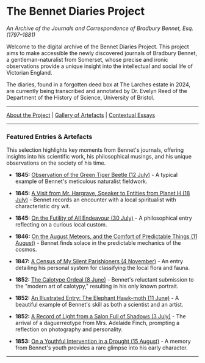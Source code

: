 # The Bennet Diaries Project

*An Archive of the Journals and Correspondence of Bradbury Bennet, Esq. (1797–1881)*

Welcome to the digital archive of the Bennet Diaries Project. This project aims to make accessible the newly discovered journals of Bradbury Bennet, a gentleman-naturalist from Somerset, whose precise and ironic observations provide a unique insight into the intellectual and social life of Victorian England.

The diaries, found in a forgotten deed box at The Larches estate in 2024, are currently being transcribed and annotated by Dr. Evelyn Reed of the Department of the History of Science, University of Bristol.

---

[About the Project](about.md) | [Gallery of Artefacts](gallery.md) | [Contextual Essays](context/index.md)

---

### Featured Entries & Artefacts

This selection highlights key moments from Bennet's journals, offering insights into his scientific work, his philosophical musings, and his unique observations on the society of his time.

*   **1845:** [Observation of the Green Tiger Beetle (12 July)](entries/1845-07-12.md) - A typical example of Bennet's meticulous naturalist fieldwork.

*   **1845:** [A Visit from Mr. Hargrave, Speaker to Entities from Planet H (18 July)](entries/1845-07-18.md) - Bennet records an encounter with a local spiritualist with characteristic dry wit.

*   **1845:** [On the Futility of All Endeavour (30 July)](entries/1845-07-30.md) - A philosophical entry reflecting on a curious local custom.

*   **1846:** [On the August Meteors, and the Comfort of Predictable Things (11 August)](entries/1846-08-11.md) - Bennet finds solace in the predictable mechanics of the cosmos.

*   **1847:** [A Census of My Silent Parishioners (4 November)](entries/1847-11-04.md) - An entry detailing his personal system for classifying the local flora and fauna.

*   **1852:** [The Calotype Ordeal (8 June)](entries/1852-06-08.md) - Bennet's reluctant submission to the "modern art of calotypy," resulting in his only known portrait.

*   **1852:** [An Illustrated Entry: The Elephant Hawk-moth (11 June)](entries/1852-06-11.md) - A beautiful example of Bennet's skill as both a scientist and an artist.

*   **1852:** [A Record of Light from a Salon Full of Shadows (3 July)](entries/1852-07-03.md) - The arrival of a daguerreotype from Mrs. Adelaide Finch, prompting a reflection on photography and personality.

*   **1853:** [On a Youthful Intervention in a Drought (15 August)](entries/1853-08-15.md) - A memory from Bennet's youth provides a rare glimpse into his early character.

---
